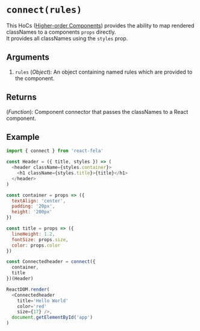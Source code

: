 # `connect(rules)`

This HoCs ([Higher-order Components](https://medium.com/@dan_abramov/mixins-are-dead-long-live-higher-order-components-94a0d2f9e750#.njbld18x8)) provides the ability to map rendered classNames to a components `props` directly.<br>
It provides all classNames using the `styles` prop.

## Arguments
1. `rules` (*Object*): An object containing named rules which are provided to the component.

## Returns
(*Function*): Component connector that passes the classNames to a React component.

## Example
```javascript
import { connect } from 'react-fela'

const Header = ({ title, styles }) => (
  <header className={styles.container}>
    <h1 className={styles.title}>{title}</h1>
  </header>
)

const container = props => ({
  textAlign: 'center',
  padding: '20px',
  height: '200px'
})

const title = props => ({
  lineHeight: 1.2,
  fontSize: props.size,
  color: props.color
})

const Connectedheader = connect({
  container,
  title
})(Header)

ReactDOM.render(
  <Connectedheader
    title='Hello World'
    color='red'
    size={17} />,
  document.getElementById('app')
)
```
